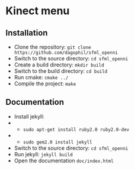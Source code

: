 # Kinect menu

## Installation
* Clone the repository: `git clone https://github.com/dagophil/sfml_openni`
* Switch to the source directory: `cd sfml_openni`
* Create a build directory: `mkdir build`
* Switch to the build directory: `cd build`
* Run cmake: `cmake ../`
* Compile the project: `make`

## Documentation
* Install jekyll:
* * `sudo apt-get install ruby2.0 ruby2.0-dev`
* * `sudo gem2.0 install jekyll`
* Switch to the source directory: `cd sfml_openni`
* Run jekyll: `jekyll build`
* Open the documentation `doc/index.html`
